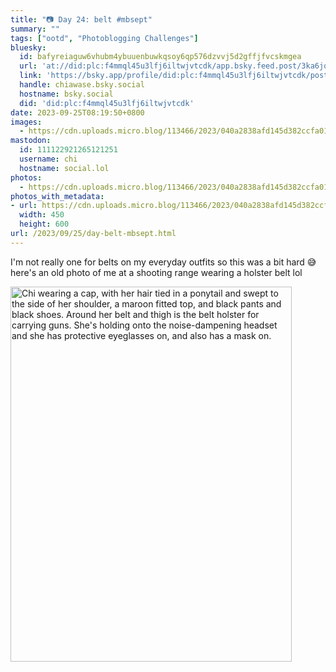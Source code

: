 ```yaml
---
title: "📷 Day 24: belt #mbsept"
summary: ""
tags: ["ootd", "Photoblogging Challenges"]
bluesky:
  id: bafyreiaguw6vhubm4ybuuenbuwkqsoy6qp576dzvvj5d2gffjfvcskmgea
  url: 'at://did:plc:f4mmql45u3lfj6iltwjvtcdk/app.bsky.feed.post/3ka6jq5go3m2g'
  link: 'https://bsky.app/profile/did:plc:f4mmql45u3lfj6iltwjvtcdk/post/3ka6jq5go3m2g'
  handle: chiawase.bsky.social
  hostname: bsky.social
  did: 'did:plc:f4mmql45u3lfj6iltwjvtcdk'
date: 2023-09-25T08:19:50+0800
images:
  - https://cdn.uploads.micro.blog/113466/2023/040a2838afd145d382ccfa010324a3f8.jpg
mastodon:
  id: 111122921265121251
  username: chi
  hostname: social.lol
photos:
  - https://cdn.uploads.micro.blog/113466/2023/040a2838afd145d382ccfa010324a3f8.jpg
photos_with_metadata:
- url: https://cdn.uploads.micro.blog/113466/2023/040a2838afd145d382ccfa010324a3f8.jpg
  width: 450
  height: 600
url: /2023/09/25/day-belt-mbsept.html
---
```


I'm not really one for belts on my everyday outfits so this was a bit hard 😅 here's an old photo of me at a shooting range wearing a holster belt lol

<img src="/img/uploads/2023/040a2838afd145d382ccfa010324a3f8.jpg" width="450" height="600" alt="Chi wearing a cap, with her hair tied in a ponytail and swept to the side of her shoulder, a maroon fitted top, and black pants and black shoes. Around her belt and thigh is the belt holster for carrying guns. She's holding onto the noise-dampening headset and she has protective eyeglasses on, and also has a mask on.">
